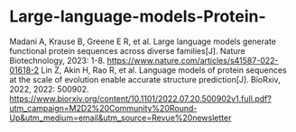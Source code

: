 # Large-language-models-Protein-
Madani A, Krause B, Greene E R, et al. Large language models generate functional protein sequences across diverse families[J]. Nature Biotechnology, 2023: 1-8.
https://www.nature.com/articles/s41587-022-01618-2
Lin Z, Akin H, Rao R, et al. Language models of protein sequences at the scale of evolution enable accurate structure prediction[J]. BioRxiv, 2022, 2022: 500902.
https://www.biorxiv.org/content/10.1101/2022.07.20.500902v1.full.pdf?utm_campaign=M2D2%20Community%20Round-Up&utm_medium=email&utm_source=Revue%20newsletter

